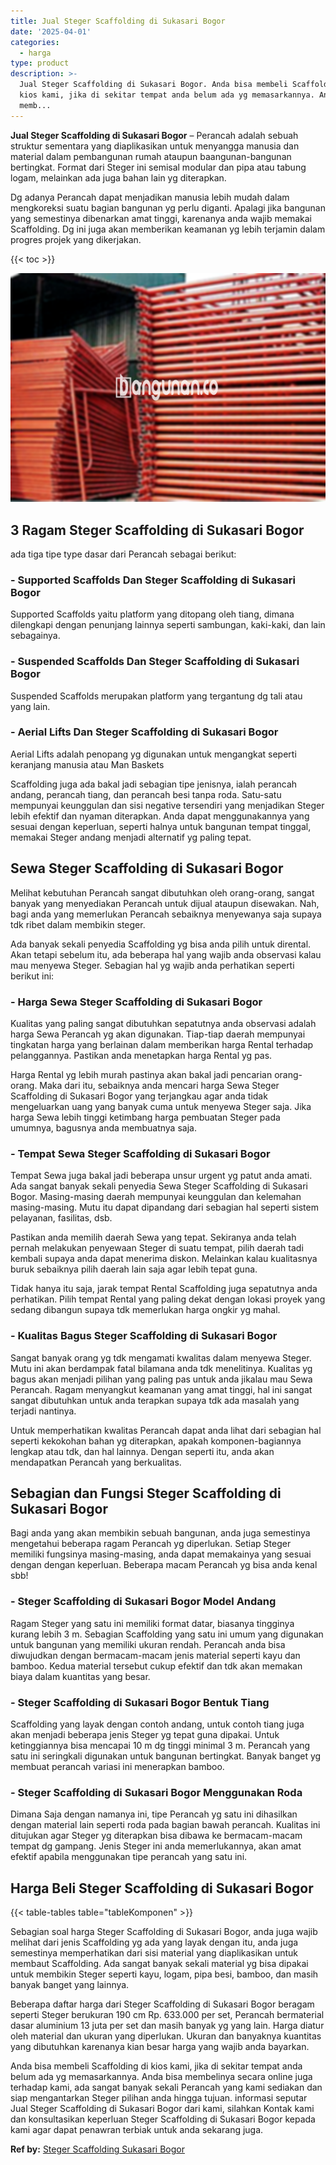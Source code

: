 ```yaml
---
title: Jual Steger Scaffolding di Sukasari Bogor
date: '2025-04-01'
categories:
  - harga
type: product
description: >-
  Jual Steger Scaffolding di Sukasari Bogor. Anda bisa membeli Scaffolding di
  kios kami, jika di sekitar tempat anda belum ada yg memasarkannya. Anda bisa
  memb...
---
```


**Jual Steger Scaffolding di Sukasari Bogor** – Perancah adalah sebuah struktur sementara yang diaplikasikan untuk menyangga manusia dan material dalam pembangunan rumah ataupun baangunan-bangunan bertingkat. Format dari Steger ini semisal modular dan pipa atau tabung logam, melainkan ada juga bahan lain yg diterapkan.

Dg adanya Perancah dapat menjadikan manusia lebih mudah dalam mengkoreksi suatu bagian bangunan yg perlu diganti. Apalagi jika bangunan yang semestinya dibenarkan amat tinggi, karenanya anda wajib memakai Scaffolding. Dg ini juga akan memberikan keamanan yg lebih terjamin dalam progres projek yang dikerjakan.

{{< toc >}}

![Jual Steger Scaffolding di Sukasari Bogor](/images/sewa-scaffolding-steger-16.png)

## 3 Ragam Steger Scaffolding di Sukasari Bogor

ada tiga tipe type dasar dari Perancah sebagai berikut:

### \- Supported Scaffolds Dan Steger Scaffolding di Sukasari Bogor

Supported Scaffolds yaitu platform yang ditopang oleh tiang, dimana dilengkapi dengan penunjang lainnya seperti sambungan, kaki-kaki, dan lain sebagainya.

### \- Suspended Scaffolds Dan Steger Scaffolding di Sukasari Bogor

Suspended Scaffolds merupakan platform yang tergantung dg tali atau yang lain.

### \- Aerial Lifts Dan Steger Scaffolding di Sukasari Bogor

Aerial Lifts adalah penopang yg digunakan untuk mengangkat seperti keranjang manusia atau Man Baskets

Scaffolding juga ada bakal jadi sebagian tipe jenisnya, ialah perancah andang, perancah tiang, dan perancah besi tanpa roda. Satu-satu mempunyai keunggulan dan sisi negative tersendiri yang menjadikan Steger lebih efektif dan nyaman diterapkan. Anda dapat menggunakannya yang sesuai dengan keperluan, seperti halnya untuk bangunan tempat tinggal, memakai Steger andang menjadi alternatif yg paling tepat.

## Sewa Steger Scaffolding di Sukasari Bogor

Melihat kebutuhan Perancah sangat dibutuhkan oleh orang-orang, sangat banyak yang menyediakan Perancah untuk dijual ataupun disewakan. Nah, bagi anda yang memerlukan Perancah sebaiknya menyewanya saja supaya tdk ribet dalam membikin steger.

Ada banyak sekali penyedia Scaffolding yg bisa anda pilih untuk dirental. Akan tetapi sebelum itu, ada beberapa hal yang wajib anda observasi kalau mau menyewa Steger. Sebagian hal yg wajib anda perhatikan seperti berikut ini:

### \- Harga Sewa Steger Scaffolding di Sukasari Bogor

Kualitas yang paling sangat dibutuhkan sepatutnya anda observasi adalah harga Sewa Perancah yg akan digunakan. Tiap-tiap daerah mempunyai tingkatan harga yang berlainan dalam memberikan harga Rental terhadap pelanggannya. Pastikan anda menetapkan harga Rental yg pas.

Harga Rental yg lebih murah pastinya akan bakal jadi pencarian orang-orang. Maka dari itu, sebaiknya anda mencari harga Sewa Steger Scaffolding di Sukasari Bogor yang terjangkau agar anda tidak mengeluarkan uang yang banyak cuma untuk menyewa Steger saja. Jika harga Sewa lebih tinggi ketimbang harga pembuatan Steger pada umumnya, bagusnya anda membuatnya saja.

### \- Tempat Sewa Steger Scaffolding di Sukasari Bogor

Tempat Sewa juga bakal jadi beberapa unsur urgent yg patut anda amati. Ada sangat banyak sekali penyedia Sewa Steger Scaffolding di Sukasari Bogor. Masing-masing daerah mempunyai keunggulan dan kelemahan masing-masing. Mutu itu dapat dipandang dari sebagian hal seperti sistem pelayanan, fasilitas, dsb.

Pastikan anda memilih daerah Sewa yang tepat. Sekiranya anda telah pernah melakukan penyewaan Steger di suatu tempat, pilih daerah tadi kembali supaya anda dapat menerima diskon. Melainkan kalau kualitasnya buruk sebaiknya pilih daerah lain saja agar lebih tepat guna.

Tidak hanya itu saja, jarak tempat Rental Scaffolding juga sepatutnya anda perhatikan. Pilih tempat Rental yang paling dekat dengan lokasi proyek yang sedang dibangun supaya tdk memerlukan harga ongkir yg mahal.

### \- Kualitas Bagus Steger Scaffolding di Sukasari Bogor

Sangat banyak orang yg tdk mengamati kwalitas dalam menyewa Steger. Mutu ini akan berdampak fatal bilamana anda tdk menelitinya. Kualitas yg bagus akan menjadi pilihan yang paling pas untuk anda jikalau mau Sewa Perancah. Ragam menyangkut keamanan yang amat tinggi, hal ini sangat sangat dibutuhkan untuk anda terapkan supaya tdk ada masalah yang terjadi nantinya.

Untuk memperhatikan kwalitas Perancah dapat anda lihat dari sebagian hal seperti kekokohan bahan yg diterapkan, apakah komponen-bagiannya lengkap atau tdk, dan hal lainnya. Dengan seperti itu, anda akan mendapatkan Perancah yang berkualitas.

## Sebagian dan Fungsi Steger Scaffolding di Sukasari Bogor

Bagi anda yang akan membikin sebuah bangunan, anda juga semestinya mengetahui beberapa ragam Perancah yg diperlukan. Setiap Steger memiliki fungsinya masing-masing, anda dapat memakainya yang sesuai dengan dengan keperluan. Beberapa macam Perancah yg bisa anda kenal sbb!

### \- Steger Scaffolding di Sukasari Bogor Model Andang

Ragam Steger yang satu ini memiliki format datar, biasanya tingginya kurang lebih 3 m. Sebagian Scaffolding yang satu ini umum yang digunakan untuk bangunan yang memiliki ukuran rendah. Perancah anda bisa diwujudkan dengan bermacam-macam jenis material seperti kayu dan bamboo. Kedua material tersebut cukup efektif dan tdk akan memakan biaya dalam kuantitas yang besar.

### \- Steger Scaffolding di Sukasari Bogor Bentuk Tiang

Scaffolding yang layak dengan contoh andang, untuk contoh tiang juga akan menjadi beberapa jenis Steger yg tepat guna dipakai. Untuk ketinggiannya bisa mencapai 10 m dg tinggi minimal 3 m. Perancah yang satu ini seringkali digunakan untuk bangunan bertingkat. Banyak banget yg membuat perancah variasi ini menerapkan bamboo.

### \- Steger Scaffolding di Sukasari Bogor Menggunakan Roda

Dimana Saja dengan namanya ini, tipe Perancah yg satu ini dihasilkan dengan material lain seperti roda pada bagian bawah perancah. Kualitas ini ditujukan agar Steger yg diterapkan bisa dibawa ke bermacam-macam tempat dg gampang. Jenis Steger ini anda memerlukannya, akan amat efektif apabila menggunakan tipe perancah yang satu ini.

## Harga Beli Steger Scaffolding di Sukasari Bogor

{{< table-tables table="tableKomponen" >}}

Sebagian soal harga Steger Scaffolding di Sukasari Bogor, anda juga wajib melihat dari jenis Scaffolding yg ada yang layak dengan itu, anda juga semestinya memperhatikan dari sisi material yang diaplikasikan untuk membaut Scaffolding. Ada sangat banyak sekali material yg bisa dipakai untuk membikin Steger seperti kayu, logam, pipa besi, bamboo, dan masih banyak banget yang lainnya.

Beberapa daftar harga dari Steger Scaffolding di Sukasari Bogor beragam seperti Steger berukuran 190 cm Rp. 633.000 per set, Perancah bermaterial dasar aluminium 13 juta per set dan masih banyak yg yang lain. Harga diatur oleh material dan ukuran yang diperlukan. Ukuran dan banyaknya kuantitas yang dibutuhkan karenanya kian besar harga yang wajib anda bayarkan.

Anda bisa membeli Scaffolding di kios kami, jika di sekitar tempat anda belum ada yg memasarkannya. Anda bisa membelinya secara online juga terhadap kami, ada sangat banyak sekali Perancah yang kami sediakan dan siap mengantarkan Steger pilihan anda hingga tujuan. informasi seputar Jual Steger Scaffolding di Sukasari Bogor dari kami, silahkan Kontak kami dan konsultasikan keperluan Steger Scaffolding di Sukasari Bogor kepada kami agar dapat penawran terbiak untuk anda sekarang juga.

**Ref by:** [Steger Scaffolding Sukasari Bogor](https://id.wikipedia.org/wiki/Steger)
